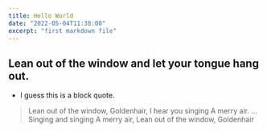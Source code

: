 ```yaml
---
title: Hello World
date: "2022-05-04T11:38:00"
excerpt: "first markdown file"
---
```


## Lean out of the window and let your tongue hang out.
* I guess this is a block quote.
> Lean out of the window,
> Goldenhair,
> I hear you singing
> A merry air.
> ...
> Singing and singing
> A merry air,
> Lean out of the window,
> Goldenhair
